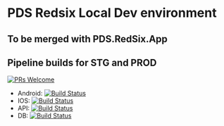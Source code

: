 # PDS Redsix Local Dev environment
## To be merged with PDS.RedSix.App
## Pipeline builds for STG and PROD
[![PRs Welcome](https://img.shields.io/badge/PRs-welcome-brightgreen.svg?style=flat-square)](http://makeapullrequest.com)
- Android: [![Build Status](https://dev.azure.com/pdsglobal/PDS/_apis/build/status/Android/Android.Phone%20(PRD)?branchName=PRD)](https://dev.azure.com/pdsglobal/PDS/_build/latest?definitionId=66&branchName=PRD)
- IOS: [![Build Status](https://dev.azure.com/pdsglobal/PDS/_apis/build/status/iOS/iOS.iPad%20(PRD)?branchName=PRD)](https://dev.azure.com/pdsglobal/PDS/_build/latest?definitionId=78&branchName=PRD)
- API: [![Build Status](https://dev.azure.com/pdsglobal/PDS/_apis/build/status/API/Java%20(PRD)?branchName=PRD)](https://dev.azure.com/pdsglobal/PDS/_build/latest?definitionId=59&branchName=PRD)
- DB: [![Build Status](https://dev.azure.com/pdsglobal/PDS/_apis/build/status/Database/RedSix%20Database%20(DEV)?branchName=DEV)](https://dev.azure.com/pdsglobal/PDS/_build/latest?definitionId=107&branchName=DEV)